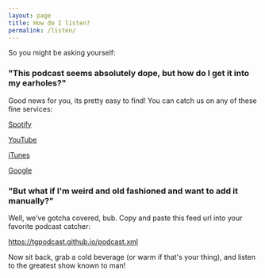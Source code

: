 ```yaml
---
layout: page
title: How do I listen?
permalink: /listen/
---
```


So you might be asking yourself:

### "This podcast seems absolutely dope, but how do I get it into my earholes?"

Good news for you, its pretty easy to find! 
You can catch us on any of these fine services:

[Spotify](https://open.spotify.com/show/1zikwM6bOUu1jC8vAA51XU?si=n1WXDDMkQlWS4aux6EUyMw)

[YouTube](https://www.youtube.com/channel/UCdskA4AMHIr0opdq_yHUwhw/featured)

[iTunes](https://podcasts.apple.com/us/podcast/tg-podcast/id1535277841)

[Google](https://www.google.com/podcasts?feed=aHR0cHM6Ly90Z3BvZGNhc3QuZ2l0aHViLmlvL3BvZGNhc3QueG1s)

### "But what if I'm weird and old fashioned and want to add it manually?"

Well, we've gotcha covered, bub. Copy and paste this feed url into your favorite podcast catcher:

https://tgpodcast.github.io/podcast.xml


Now sit back, grab a cold beverage (or warm if that's your thing), and listen to the greatest show known to man!